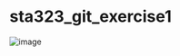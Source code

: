 # sta323_git_exercise1

![image](https://github.com/user-attachments/assets/d8214ab4-efb8-4d21-ae78-d58b8b36adc3)
